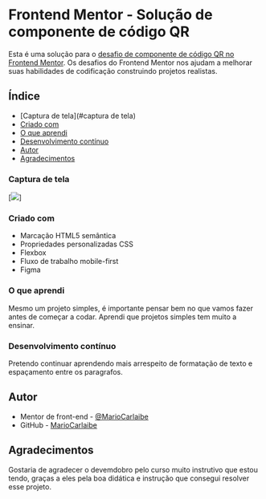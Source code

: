 # Frontend Mentor - Solução de componente de código QR

Esta é uma solução para o [desafio de componente de código QR no Frontend Mentor](https://www.frontendmentor.io/challenges/qr-code-component-iux_sIO_H). Os desafios do Frontend Mentor nos ajudam a melhorar suas habilidades de codificação construindo projetos realistas.

## Índice

- [Captura de tela](#captura de tela)
- [Criado com](#criado-com)
- [O que aprendi](#o-que-aprendi)
- [Desenvolvimento contínuo](#desenvolvimento-contínuo)
- [Autor](#autor)
- [Agradecimentos](#agradecimentos)

### Captura de tela

[<img src="./src/desing/conclusao-do-projeto">]

### Criado com

- Marcação HTML5 semântica
- Propriedades personalizadas CSS
- Flexbox
- Fluxo de trabalho mobile-first
- Figma

### O que aprendi

Mesmo um projeto simples, é importante pensar bem no que vamos fazer antes de começar a codar. Aprendi que projetos simples tem muito a ensinar.

### Desenvolvimento contínuo

Pretendo continuar aprendendo mais arrespeito de formatação de texto e espaçamento entre os paragrafos.

## Autor

- Mentor de front-end - [@MarioCarlaibe](https://www.frontendmentor.io/profile/MarioCarlaibe)
- GitHub - [MarioCarlaibe](https://github.com/MarioCarlaibe)

## Agradecimentos

Gostaria de agradecer o devemdobro pelo curso muito instrutivo que estou tendo, graças a eles pela boa didática e instrução que consegui resolver esse projeto.
